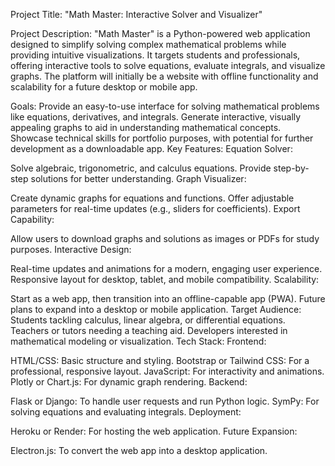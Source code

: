 Project Title:
"Math Master: Interactive Solver and Visualizer"

Project Description:
"Math Master" is a Python-powered web application designed to simplify solving complex mathematical problems while providing intuitive visualizations. It targets students and professionals, offering interactive tools to solve equations, evaluate integrals, and visualize graphs. The platform will initially be a website with offline functionality and scalability for a future desktop or mobile app.

Goals:
Provide an easy-to-use interface for solving mathematical problems like equations, derivatives, and integrals.
Generate interactive, visually appealing graphs to aid in understanding mathematical concepts.
Showcase technical skills for portfolio purposes, with potential for further development as a downloadable app.
Key Features:
Equation Solver:

Solve algebraic, trigonometric, and calculus equations.
Provide step-by-step solutions for better understanding.
Graph Visualizer:

Create dynamic graphs for equations and functions.
Offer adjustable parameters for real-time updates (e.g., sliders for coefficients).
Export Capability:

Allow users to download graphs and solutions as images or PDFs for study purposes.
Interactive Design:

Real-time updates and animations for a modern, engaging user experience.
Responsive layout for desktop, tablet, and mobile compatibility.
Scalability:

Start as a web app, then transition into an offline-capable app (PWA).
Future plans to expand into a desktop or mobile application.
Target Audience:
Students tackling calculus, linear algebra, or differential equations.
Teachers or tutors needing a teaching aid.
Developers interested in mathematical modeling or visualization.
Tech Stack:
Frontend:

HTML/CSS: Basic structure and styling.
Bootstrap or Tailwind CSS: For a professional, responsive layout.
JavaScript: For interactivity and animations.
Plotly or Chart.js: For dynamic graph rendering.
Backend:

Flask or Django: To handle user requests and run Python logic.
SymPy: For solving equations and evaluating integrals.
Deployment:

Heroku or Render: For hosting the web application.
Future Expansion:

Electron.js: To convert the web app into a desktop application.
